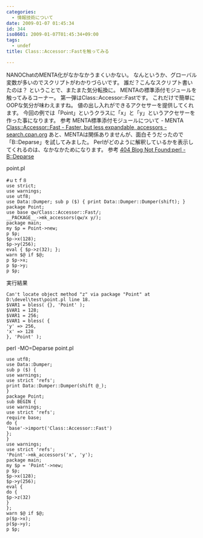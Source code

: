 ```yaml
---
categories:
  - 情報技術について
date: 2009-01-07 01:45:34
id: 344
iso8601: 2009-01-07T01:45:34+09:00
tags:
  - undef
title: Class::Accessor::Fastを触ってみる

---
```


<p>NANOChatのMENTA化がなかなかうまくいかない。
なんというか、グローバル変数が多いのでスクリプトがわかりづらいです。
誰だ？こんなスクリプト書いたのは？
ということで、またまた気分転換に。
MENTAの標準添付モジュールを触ってみるコーナー。
第一弾はClass::Accessor::Fastです。
これだけで簡単にOOPな気分が味わえますね。
値の出し入れができるアクセサーを提供してくれます。
今回の例では「Point」というクラスに「x」と「y」というアクセサーを作った事になります。
参考
MENTA標準添付モジュールについて - MENTA
<a href="http://search.cpan.org/dist/Class-Accessor/lib/Class/Accessor/Fast.pm" target="_blank">Class::Accessor::Fast - Faster, but less expandable, accessors - search.cpan.org</a>
あと、MENTAは関係ありませんが、面白そうだったので「B::Deparse」を試してみました。
Perlがどのように解釈しているかを表示してくれるのは、なかなかためになります。
参考
<a href="http://blog.livedoor.jp/dankogai/archives/50761629.html" target="_blank">404 Blog Not Found:perl - B::Deparse</a></p>

<p>
point.pl</p>

<pre><code>#ｕｔｆ８
use strict;
use warnings;
use utf8;
use Data::Dumper; sub p (&#36;) { print Data::Dumper::Dumper(shift); }
package Point;
use base qw/Class::Accessor::Fast/;
__PACKAGE__-&#62;mk_accessors(qw/x y/);
package main;
my &#36;p = Point-&#62;new;
p &#36;p;
&#36;p-&#62;x(128);
&#36;p-&#62;y(256);
eval { &#36;p-&#62;z(32); };
warn &#36;@ if &#36;@;
p &#36;p-&#62;x;
p &#36;p-&#62;y;
p &#36;p;
</code></pre>

<p>実行結果</p>

<pre><code>Can't locate object method &#34;z&#34; via package &#34;Point&#34; at D:\devel\test\point.pl line 18.
&#36;VAR1 = bless( {}, 'Point' );
&#36;VAR1 = 128;
&#36;VAR1 = 256;
&#36;VAR1 = bless( {
'y' =&#62; 256,
'x' =&#62; 128
}, 'Point' );
</code></pre>

<p>perl -MO=Deparse point.pl</p>

<pre><code>use utf8;
use Data::Dumper;
sub p (&#36;) {
use warnings;
use strict 'refs';
print Data::Dumper::Dumper(shift @_);
}
package Point;
sub BEGIN {
use warnings;
use strict 'refs';
require base;
do {
'base'-&#62;import('Class::Accessor::Fast')
};
}
use warnings;
use strict 'refs';
'Point'-&#62;mk_accessors('x', 'y');
package main;
my &#36;p = 'Point'-&#62;new;
p &#36;p;
&#36;p-&#62;x(128);
&#36;p-&#62;y(256);
eval {
do {
&#36;p-&#62;z(32)
}
};
warn &#36;@ if &#36;@;
p(&#36;p-&#62;x);
p(&#36;p-&#62;y);
p &#36;p;
</code></pre>
    	